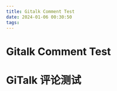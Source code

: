 ```yaml
---
title: Gitalk Comment Test
date: 2024-01-06 00:30:50
tags:
---
```


# Gitalk Comment Test

# GiTalk 评论测试

<link rel="stylesheet" href="https://unpkg.com/gitalk/dist/gitalk.css">
<script src="https://unpkg.com/gitalk/dist/gitalk.min.js"></script>
<div id="gitalk-container"></div>
<script type="text/javascript">
    var gitalk = new Gitalk({
      clientID: '6b425e84088235852a6e',
      clientSecret: 'e88427a81bccf5ac0f1737a1459305c446f254be',
      repo: 'blog-comments',
      owner: 'iamliuzy',
      admin: ['iamliuzy'],
      id: location.pathname,      // Ensure uniqueness and length less than 50
      distractionFreeMode: false  // Facebook-like distraction free mode
    });
    gitalk.render('gitalk-container')
</script>